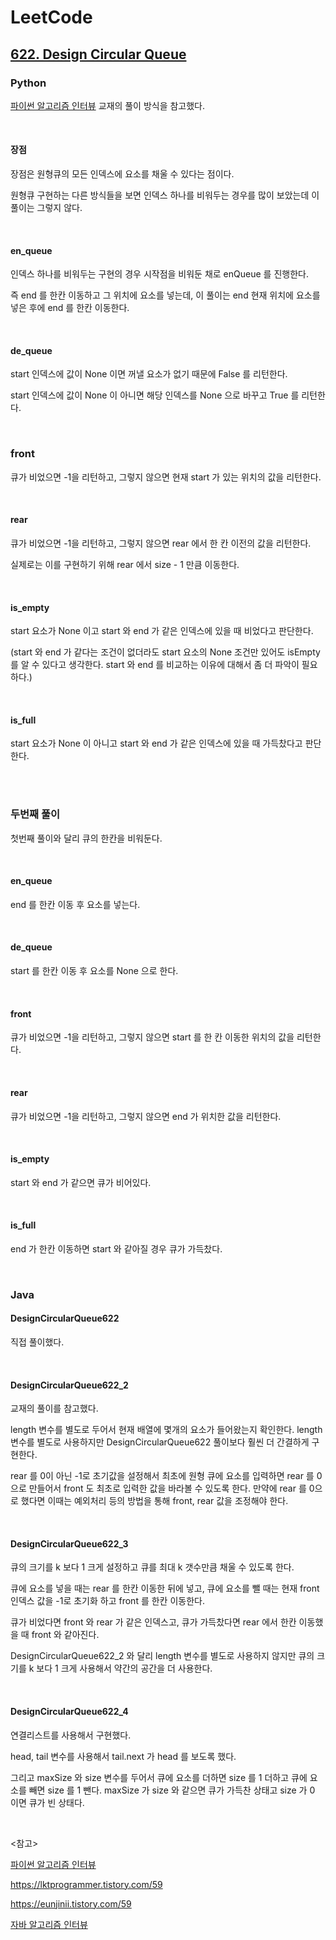 

# LeetCode

## [622. Design Circular Queue](https://leetcode.com/problems/design-circular-queue/)

### Python

[파이썬 알고리즘 인터뷰](https://www.yes24.com/Product/Goods/91084402) 교재의 풀이 방식을 참고했다.

<br>

#### 장점

장점은 원형큐의 모든 인덱스에 요소를 채울 수 있다는 점이다.

원형큐 구현하는 다른 방식들을 보면 인덱스 하나를 비워두는 경우를 많이 보았는데 이 풀이는 그렇지 않다.

<br>

#### en_queue

인덱스 하나를 비워두는 구현의 경우 시작점을 비워둔 채로 enQueue 를 진행한다.

즉 end 를 한칸 이동하고 그 위치에 요소를 넣는데, 이 풀이는 end 현재 위치에 요소를 넣은 후에 end 를 한칸 이동한다.

<br>

#### de_queue

start 인덱스에 값이 None 이면 꺼낼 요소가 없기 때문에 False 를 리턴한다.

start 인덱스에 값이 None 이 아니면 해당 인덱스를 None 으로 바꾸고 True 를 리턴한다.

<br>

### front

큐가 비었으면 -1을 리턴하고, 그렇지 않으면 현재 start 가 있는 위치의 값을 리턴한다.

<br>

#### rear

큐가 비었으면 -1을 리턴하고, 그렇지 않으면 rear 에서 한 칸 이전의 값을 리턴한다. 

실제로는 이를 구현하기 위해 rear 에서 size - 1 만큼 이동한다.

<br>

#### is_empty

start 요소가 None 이고 start 와 end 가 같은 인덱스에 있을 때 비었다고 판단한다. 

(start 와 end 가 같다는 조건이 없더라도 start 요소의 None 조건만 있어도 isEmpty 를 알 수 있다고 생각한다. start 와 end  를 비교하는 이유에 대해서 좀 더 파악이 필요하다.)

<br>

#### is_full

start 요소가 None 이 아니고 start 와 end 가 같은 인덱스에 있을 때 가득찼다고 판단한다. 

<br>

<br>

### 두번째 풀이

첫번째 풀이와 달리 큐의 한칸을 비워둔다.

<br>

#### en_queue

end 를 한칸 이동 후 요소를 넣는다. 

<br>

#### de_queue

start 를 한칸 이동 후 요소를 None 으로 한다.

<br>

#### front

큐가 비었으면 -1을 리턴하고, 그렇지 않으면 start 를 한 칸 이동한 위치의 값을 리턴한다.

<br>

#### rear

큐가 비었으면 -1을 리턴하고, 그렇지 않으면 end 가 위치한 값을 리턴한다.

<br>

#### is_empty

start 와 end 가 같으면 큐가 비어있다.

<br>

#### is_full

end 가 한칸 이동하면 start 와 같아질 경우 큐가 가득찼다.

<br>

### Java

#### DesignCircularQueue622

직접 풀이했다.

<br>

#### DesignCircularQueue622_2

교재의 풀이를 참고했다. 

length 변수를 별도로 두어서 현재 배열에 몇개의 요소가 들어왔는지 확인한다. length 변수를 별도로 사용하지만 DesignCircularQueue622 풀이보다 훨씬 더 간결하게 구현한다.

rear 를 0이 아닌 -1로 초기값을 설정해서 최초에 원형 큐에 요소를 입력하면 rear 를 0으로 만들어서 front 도 최초로 입력한 값을 바라볼 수 있도록 한다. 만약에 rear 를 0으로 했다면 이때는 예외처리 등의 방법을 통해 front, rear 값을 조정해야 한다.

<br>

#### DesignCircularQueue622_3

큐의 크기를 k 보다 1 크게 설정하고 큐를 최대 k 갯수만큼 채울 수 있도록 한다.

큐에 요소를 넣을 때는 rear 를 한칸 이동한 뒤에 넣고, 큐에 요소를 뺄 때는 현재 front 인덱스 값을 -1로 초기화 하고 front 를 한칸 이동한다.

큐가 비었다면 front 와 rear 가 같은 인덱스고, 큐가 가득찼다면 rear 에서 한칸 이동했을 때 front 와 같아진다.

DesignCircularQueue622_2 와 달리 length 변수를 별도로 사용하지 않지만 큐의 크기를 k 보다 1 크게 사용해서 약간의 공간을 더 사용한다.

<br>

#### DesignCircularQueue622_4

연결리스트를 사용해서 구현했다.

head, tail 변수를 사용해서 tail.next 가 head 를 보도록 했다.

그리고 maxSize 와 size 변수를 두어서 큐에 요소를 더하면 size 를 1 더하고 큐에 요소를 빼면 size 를 1 뺀다. maxSize 가 size 와 같으면 큐가 가득찬 상태고 size 가 0 이면 큐가 빈 상태다.

<br>

<참고>

[파이썬 알고리즘 인터뷰](https://www.yes24.com/Product/Goods/91084402)

https://lktprogrammer.tistory.com/59

https://eunjinii.tistory.com/59

[자바 알고리즘 인터뷰](https://www.aladin.co.kr/shop/wproduct.aspx?ItemId=324537416)

